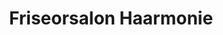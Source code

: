 ---
title: "Friseorsalon Haarmonie"
url: /ribnitz-damgarten/friseorsalon-haarmonie/
shop: Friseur
---